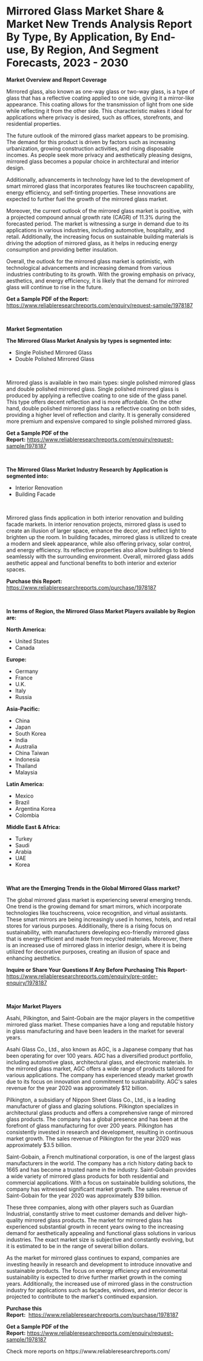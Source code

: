 <p><h1>Mirrored Glass Market Share & Market New Trends Analysis Report By Type, By Application, By End-use, By Region, And Segment Forecasts, 2023 - 2030</h1></p><p><strong>Market Overview and Report Coverage</strong></p>
<p><p>Mirrored glass, also known as one-way glass or two-way glass, is a type of glass that has a reflective coating applied to one side, giving it a mirror-like appearance. This coating allows for the transmission of light from one side while reflecting it from the other side. This characteristic makes it ideal for applications where privacy is desired, such as offices, storefronts, and residential properties.</p><p>The future outlook of the mirrored glass market appears to be promising. The demand for this product is driven by factors such as increasing urbanization, growing construction activities, and rising disposable incomes. As people seek more privacy and aesthetically pleasing designs, mirrored glass becomes a popular choice in architectural and interior design.</p><p>Additionally, advancements in technology have led to the development of smart mirrored glass that incorporates features like touchscreen capability, energy efficiency, and self-tinting properties. These innovations are expected to further fuel the growth of the mirrored glass market.</p><p>Moreover, the current outlook of the mirrored glass market is positive, with a projected compound annual growth rate (CAGR) of 11.3% during the forecasted period. The market is witnessing a surge in demand due to its applications in various industries, including automotive, hospitality, and retail. Additionally, the increasing focus on sustainable building materials is driving the adoption of mirrored glass, as it helps in reducing energy consumption and providing better insulation.</p><p>Overall, the outlook for the mirrored glass market is optimistic, with technological advancements and increasing demand from various industries contributing to its growth. With the growing emphasis on privacy, aesthetics, and energy efficiency, it is likely that the demand for mirrored glass will continue to rise in the future.</p></p>
<p><strong>Get a Sample PDF of the Report:</strong> <a href="https://www.reliableresearchreports.com/enquiry/request-sample/1978187">https://www.reliableresearchreports.com/enquiry/request-sample/1978187</a></p>
<p>&nbsp;</p>
<p><strong>Market Segmentation</strong></p>
<p><strong>The Mirrored Glass Market Analysis by types is segmented into:</strong></p>
<p><ul><li>Single Polished Mirrored Glass</li><li>Double Polished Mirrored Glass</li></ul></p>
<p>&nbsp;</p>
<p><p>Mirrored glass is available in two main types: single polished mirrored glass and double polished mirrored glass. Single polished mirrored glass is produced by applying a reflective coating to one side of the glass panel. This type offers decent reflection and is more affordable. On the other hand, double polished mirrored glass has a reflective coating on both sides, providing a higher level of reflection and clarity. It is generally considered more premium and expensive compared to single polished mirrored glass.</p></p>
<p><strong>Get a Sample PDF of the Report:</strong>&nbsp;<a href="https://www.reliableresearchreports.com/enquiry/request-sample/1978187">https://www.reliableresearchreports.com/enquiry/request-sample/1978187</a></p>
<p>&nbsp;</p>
<p><strong>The Mirrored Glass Market Industry Research by Application is segmented into:</strong></p>
<p><ul><li>Interior Renovation</li><li>Building Facade</li></ul></p>
<p>&nbsp;</p>
<p><p>Mirrored glass finds application in both interior renovation and building facade markets. In interior renovation projects, mirrored glass is used to create an illusion of larger space, enhance the decor, and reflect light to brighten up the room. In building facades, mirrored glass is utilized to create a modern and sleek appearance, while also offering privacy, solar control, and energy efficiency. Its reflective properties also allow buildings to blend seamlessly with the surrounding environment. Overall, mirrored glass adds aesthetic appeal and functional benefits to both interior and exterior spaces.</p></p>
<p><strong>Purchase this Report:</strong>&nbsp; <a href="https://www.reliableresearchreports.com/purchase/1978187">https://www.reliableresearchreports.com/purchase/1978187</a></p>
<p>&nbsp;</p>
<p><strong>In terms of Region, the Mirrored Glass Market Players available by Region are:</strong></p>
<p>
    <p> <strong> North America: </strong>
        <ul>
            <li>United States</li>
            <li>Canada</li>
        </ul>
        </p> 
    <p> <strong> Europe: </strong>
        <ul>
            <li>Germany</li>
            <li>France</li>
            <li>U.K.</li>
            <li>Italy</li>
            <li>Russia</li>
        </ul>
        </p> 
    <p> <strong> Asia-Pacific: </strong>
        <ul>
            <li>China</li>
            <li>Japan</li>
            <li>South Korea</li>
            <li>India</li>
            <li>Australia</li>
            <li>China Taiwan</li>
            <li>Indonesia</li>
            <li>Thailand</li>
            <li>Malaysia</li>
        </ul>
        </p> 
    <p> <strong> Latin America: </strong>
        <ul>
            <li>Mexico</li>
            <li>Brazil</li>
            <li>Argentina Korea</li>
            <li>Colombia</li>
        </ul>
        </p> 
    <p> <strong> Middle East & Africa: </strong>
        <ul>
            <li>Turkey</li>
            <li>Saudi</li>
            <li>Arabia</li>
            <li>UAE</li>
            <li>Korea</li>
        </ul>
    </p>
    </p>
<p>&nbsp;</p>
<p><strong>What are the Emerging Trends in the Global Mirrored Glass market?</strong></p>
<p><p>The global mirrored glass market is experiencing several emerging trends. One trend is the growing demand for smart mirrors, which incorporate technologies like touchscreens, voice recognition, and virtual assistants. These smart mirrors are being increasingly used in homes, hotels, and retail stores for various purposes. Additionally, there is a rising focus on sustainability, with manufacturers developing eco-friendly mirrored glass that is energy-efficient and made from recycled materials. Moreover, there is an increased use of mirrored glass in interior design, where it is being utilized for decorative purposes, creating an illusion of space and enhancing aesthetics.</p></p>
<p><strong>Inquire or Share Your Questions If Any Before Purchasing This Report</strong>- <a href="https://www.reliableresearchreports.com/enquiry/pre-order-enquiry/1978187">https://www.reliableresearchreports.com/enquiry/pre-order-enquiry/1978187</a></p>
<p>&nbsp;</p>
<p><strong>Major Market Players</strong></p>
<p><p>Asahi, Pilkington, and Saint-Gobain are the major players in the competitive mirrored glass market. These companies have a long and reputable history in glass manufacturing and have been leaders in the market for several years.</p><p>Asahi Glass Co., Ltd., also known as AGC, is a Japanese company that has been operating for over 100 years. AGC has a diversified product portfolio, including automotive glass, architectural glass, and electronic materials. In the mirrored glass market, AGC offers a wide range of products tailored for various applications. The company has experienced steady market growth due to its focus on innovation and commitment to sustainability. AGC's sales revenue for the year 2020 was approximately $12 billion.</p><p>Pilkington, a subsidiary of Nippon Sheet Glass Co., Ltd., is a leading manufacturer of glass and glazing solutions. Pilkington specializes in architectural glass products and offers a comprehensive range of mirrored glass products. The company has a global presence and has been at the forefront of glass manufacturing for over 200 years. Pilkington has consistently invested in research and development, resulting in continuous market growth. The sales revenue of Pilkington for the year 2020 was approximately $3.5 billion.</p><p>Saint-Gobain, a French multinational corporation, is one of the largest glass manufacturers in the world. The company has a rich history dating back to 1665 and has become a trusted name in the industry. Saint-Gobain provides a wide variety of mirrored glass products for both residential and commercial applications. With a focus on sustainable building solutions, the company has witnessed significant market growth. The sales revenue of Saint-Gobain for the year 2020 was approximately $39 billion.</p><p>These three companies, along with other players such as Guardian Industrial, constantly strive to meet customer demands and deliver high-quality mirrored glass products. The market for mirrored glass has experienced substantial growth in recent years owing to the increasing demand for aesthetically appealing and functional glass solutions in various industries. The exact market size is subjective and constantly evolving, but it is estimated to be in the range of several billion dollars.</p><p>As the market for mirrored glass continues to expand, companies are investing heavily in research and development to introduce innovative and sustainable products. The focus on energy efficiency and environmental sustainability is expected to drive further market growth in the coming years. Additionally, the increased use of mirrored glass in the construction industry for applications such as façades, windows, and interior decor is projected to contribute to the market's continued expansion.</p></p>
<p><strong>Purchase this Report:</strong>&nbsp;&nbsp;<a href="https://www.reliableresearchreports.com/purchase/1978187">https://www.reliableresearchreports.com/purchase/1978187</a></p>
<p></p>
<p><strong>Get a Sample PDF of the Report:</strong>&nbsp;<a href="https://www.reliableresearchreports.com/enquiry/request-sample/1978187">https://www.reliableresearchreports.com/enquiry/request-sample/1978187</a></p>
<p>Check more reports on https://www.reliableresearchreports.com/</p>